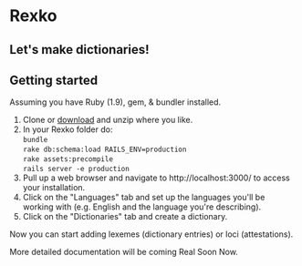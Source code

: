 # Rexko
## Let's make dictionaries!

## Getting started
Assuming you have Ruby (1.9), gem, & bundler installed.

1. Clone or [download](https://github.com/Rexko/rexko/archive/master.zip) and unzip where you like.
2. In your Rexko folder do:  
    `bundle`  
    `rake db:schema:load RAILS_ENV=production`  
    `rake assets:precompile`  
    `rails server -e production`
3. Pull up a web browser and navigate to http://localhost:3000/ to access your installation.
4. Click on the "Languages" tab and set up the languages you'll be working with (e.g. English and the language you're describing).
5. Click on the "Dictionaries" tab and create a dictionary.

Now you can start adding lexemes (dictionary entries) or loci (attestations).

More detailed documentation will be coming Real Soon Now.